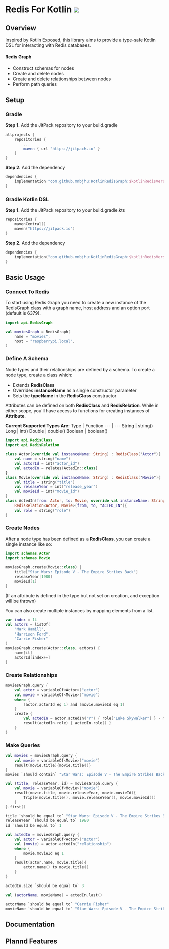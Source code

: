 # Redis For Kotlin [![](https://jitpack.io/v/mnbjhu/KotlinRedisGraph.svg)](https://jitpack.io/#mnbjhu/KotlinRedisGraph)
## Overview
Inspired by Kotlin Exposed, this library aims to provide a type-safe Kotlin DSL for interacting with Redis databases.
#### Redis Graph
* Construct schemas for nodes
* Create and delete nodes
* Create and delete relationships between nodes
* Perform path queries
## Setup
### Gradle
**Step 1.** Add the JitPack repository to your build.gradle
```groovy
allprojects {
    repositories {
        ...
        maven { url "https://jitpack.io" }
    }
}
```
**Step 2.** Add the dependency
```groovy
dependencies {
    implementation "com.github.mnbjhu:KotlinRedisGraph:$kotlinRedisVersion"
}
```
### Gradle Kotlin DSL
**Step 1.** Add the JitPack repository to your build.gradle.kts
```kotlin
repositories {
    mavenCentral()
    maven("https://jitpack.io")
}
```
**Step 2.** Add the dependency
```kotlin
dependencies {
    implementation("com.github.mnbjhu:KotlinRedisGraph:$kotlinRedisVersion")
}
```
## Basic Usage
### Connect To Redis
To start using Redis Graph you need to create a new instance of the RedisGraph class with a graph name, host address and an option port (default is 6379).
```kotlin
import api.RedisGraph

val moviesGraph = RedisGraph(
    name = "movies",
    host = "raspberrypi.local",
)
```
### Define A Schema
Node types and their relationships are defined by a schema. To create a node type, create a class which:
* Extends **RedisClass**
* Overrides **instanceName** as a single constructor parameter
* Sets the **typeName** in the **RedisClass** constructor

Attributes can be defined on both **RedisClass** and **RedisRelation**. While in either scope, you'll have access to functions for creating instances of **Attribute<T>**.
  
**Current Supported Types Are:**
  Type | Function
  --- | ---
  String | string()
  Long | int()
  Double | double()
  Boolean | boolean()
```kotlin
import api.RedisClass
import api.RedisRelation

class Actor(override val instanceName: String) : RedisClass("Actor"){
    val name = string("name")
    val actorId = int("actor_id")
    val actedIn = relates(ActedIn::class)
}
class Movie(override val instanceName: String) : RedisClass("Movie"){
    val title = string("title")
    val releaseYear = int("release_year")
    val movieId = int("movie_id")
}
class ActedIn(from: Actor, to: Movie, override val instanceName: String):
    RedisRelation<Actor, Movie>(from, to, "ACTED_IN"){
    val role = string("role")
}
```
### Create Nodes
After a node type has been defined as a **RedisClass**, you can create a single instance like so:
```kotlin
import schemas.Actor
import schemas.Movie

moviesGraph.create(Movie::class) {
    title["Star Wars: Episode V - The Empire Strikes Back"]
    releaseYear[1980]
    movieId[1]
}
```
(If an attribute is defined in the type but not set on creation, and exception will be thrown)
  
You can also create multiple instances by mapping elements from a list.
```kotlin
var index = 1L
val actors = listOf(
    "Mark Hamill",
    "Harrison Ford",
    "Carrie Fisher"
)
moviesGraph.create(Actor::class, actors) {
    name[it]
    actorId[index++]
}
```
### Create Relationships
```kotlin
moviesGraph.query {
    val actor = variableOf<Actor>("actor")
    val movie = variableOf<Movie>("movie")
    where {
        (actor.actorId eq 1) and (movie.movieId eq 1)
    }
    create {
        val actedIn = actor.actedIn("r") { role["Luke Skywalker"] } - movie
        result(actedIn.role) { actedIn.role() }
    }
}
```
### Make Queries
```kotlin
val movies = moviesGraph.query {
    val movie = variableOf<Movie>("movie")
    result(movie.title){movie.title()}
}
movies `should contain` "Star Wars: Episode V - The Empire Strikes Back"
```
```kotlin
val (title, releaseYear, id) = moviesGraph.query {
    val movie = variableOf<Movie>("movie")
    result(movie.title, movie.releaseYear, movie.movieId){
        Triple(movie.title(), movie.releaseYear(), movie.movieId())
    }
}.first()

title `should be equal to` "Star Wars: Episode V - The Empire Strikes Back"
releaseYear `should be equal to` 1980
id `should be equal to` 1
```
```kotlin
val actedIn = moviesGraph.query {
    val actor = variableOf<Actor>("actor")
    val (movie) = actor.actedIn("relationship")
    where {
        movie.movieId eq 1
    }
    result(actor.name, movie.title){
        actor.name() to movie.title()
    }
}

actedIn.size `should be equal to` 3

val (actorName, movieName) = actedIn.last()

actorName `should be equal to` "Carrie Fisher"
movieName `should be equal to` "Star Wars: Episode V - The Empire Strikes Back"
```

## Documentation
## Plannd Features
